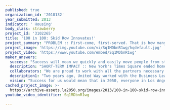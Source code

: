 ```yaml
---
published: true
organization_id: '2018132'
year_submitted: 2013
indicator: ' Housing'
body_class: strawberry
project_id: '3102265'
title: '100 in 100: Skid Row Innovates!'
project_summary: "PROBLEM :: First-come, first-served. That is how many homeless services are given out. Who can blame them? The lines are unending, and homeless providers are busy. As a result, those with the greatest need for supports often get passed over or aren't even able to make it to the line. In a recent survey, 62% of the 532 individuals found and surveyed sleeping in Skid Row were found to have been on the streets for years and struggling with severe disability.\r\n\r\nIDEA :: Create real-time lists of those experiencing homelessness and real-time lists of housing resources so that the two lists can be matched quickly and effectively. This will:\r\nHelp homeless providers do what they do best. Help our homeless neighbors access housing that fits. Turn the housing swap meet into a housing Match.com.\r\n\r\nTIMELINE :: Work with existing providers to develop a beta system in Skid Row within 100 days. Test it by housing 100 of the hardest-to-house in those 100 days. Work at refining it for eventual County-wide use in the following 100 days.\r\n\r\nIMPACT :: This will dramatically reduce homelessness for the most vulnerable, reduce unit vacancies, and reduce unit costs by more efficiently matching the supply and demand of housing.\r\n\r\nIn short, this is the system we need to end homelessness in Los Angeles.\r\n\r\n(*More benefits listed in project benefit section)"
project_image: 'https://img.youtube.com/vi/Sq1MDbnR1wg/hqdefault.jpg'
project_video: 'https://www.youtube.com/embed/Sq1MDbnR1wg'
maker_answers:
  success: "Success will mean we quickly and easily move people from streets to housing.\r\n\r\nIn order to get there, we will track these primary indicators during our first 100-day beta test: \r\n\r\n* Number of homeless persons housed\r\n\r\n* Number of days between a person being identified on the streets and given his/her keys\r\n\r\n* Number of chronically homeless persons filling out housing applications \r\n\r\n* Number of units/vouchers dedicated to this housing system\r\n\r\n* Number of persons matched through this system\r\n\r\nTo test this beta system, we are aiming for 100 chronically homeless adults from the Skid Row community to be matched and housed during our beta phase.\r\n"
  description: "SHORT-TERM IMPACT :: New York's Times Square ended homelessness by starting with the anchors and strategically providing housing for them. In this beta test, we will be housing 100 persons from Skid Row who have been homeless for years, many for 10 years+.\r\n\r\nLONG-TERM IMPACT :: The real impact, though, will come from taking this system of matching and applying it County-wide. This will result in:\r\n\r\n* Light in the Tunnel: This system will allow our homeless providers to work effectively at ending homelessness. If you can imagine having to book a flight without Expedia, that is effectively what it feels like for case managers to try to find housing for their clients today.\r\n\r\n* Cost Savings: Chronically homeless Angelenos consume 75% of the $875 million in public resources that go toward homelessness. Local studies have shown that being able to offer them permanent supportive housing in a more strategic and targeted way will cost us 40% less.\r\n\r\n* Lower Vacancies: Having a real-time list of housing and homeless persons desiring housing will ensure that our valuable housing resources don’t sit unoccupied for a second longer than necessary.\r\n \r\n* Housing Resources: The promise of such systems, in terms of reduced costs, improved targeting and enhanced outcomes, is so dramatic that HUD has asked all communities to create and implement these systems. HUD is more likely to offer housing resources to communities with such systems infusing more capital for housing into our region.  \r\n\r\n* Civic Pride: Shedding the label of being the homeless capital will allow others to see the other valuable assets Los Angeles has to offer the world."
  collaborators: "We are proud to work with all the partners necessary for this great task with the addedguidance of Community Solutions/100K Homes, Rapid Results Institute, and the Conrad N. Hilton Foundation.\r\n\r\nDESIGN TEAM:  LA Homeless Services Authority (LAHSA), Housing Authority of the City of LA (HACLA), LA County Depart. of Mental Health (DMH), Corporation for Supportive Housing (CSH), LA County Dept. of Health Services (DHS), US Dept. of Veterans Affairs (VA)\r\n\r\nWORK TEAMS: DMH, Downtown Women's Center, Exodus Recovery, HACLA, Homeless Health Care LA, LAMP Community, LA Christian Health Centers, Los Angeles Mission, LAHSA, Midnight Mission, Skid Row Housing Trust, SRO Housing Corporation, SHARE!, St. Vincent DePaul,  Weingart Center Association, VA "
  description1: "Two years ago, United Way worked with the Business Leaders Task Force to launch Home For Good, an action plan to end chronic and veteran homelessness by 2016. Given our strong homeless partners, instead of administering homeless services, we focused on improving the homeless systems that hamper the work of our partners. We have seen tremendous results in our work together over these past two years:\r\n\r\n• Leadership: Over 125 leaders from a broad cross-section of nonprofit, public, and philanthropic organizations, including the Mayor of LA and all 5 of our County Supervisors, signed onto the Home For Good plan.\r\n\r\n• Funding: $5 million from 16 private funders was leveraged to secure $100 million from 7 public funders, creating the first ever Funders Collaborative for permanent supportive housing in LA County.\r\n\r\n• Awareness: Over 20,000 volunteers have participated in HomeWalk, an annual 5k to end homelessness.\r\n\r\n• Systems Change: The time it takes for a homeless veteran to move  from the street into a home was reduced by 2 months.\r\n\r\n• Housing: Well over 5,000 chronically homeless persons as well as an additional 2,000 homeless veterans were permanently housed.\r\n\r\nWe are also proud to work with the Rapid Results Institute (RRI) and their 100-day model. RRI uses a model that challenges communities to quickly and collaboratively design complex systems and create lasting systems change within 100 days.\r\n\r\nRRI has worked globally to use the catalysts of network support, a time-limited process, clear goals and the expertise of line staff to engineer remarkable results. Those successes (all in 100 days) include:\r\n\r\n• Reducing the days required for placing housing homeless vets in Detroit from 143 days to 34 days (76% decrease) in collaboration with the 100k Homes Campaign\r\n\r\n• Reducing operating costs for CALPERS (CA public pension) by $99.6 million (annualized) \r\n\r\n• Getting 15,400 people in Sierra Leone tested for HIV in 100 days, compared to 1,000 in the previous 3 years\r\n\r\nHere in the US and in LA, they also work closely with Community Solutions' 100K Homes Campaign to transform homeless service systems."
  vision: "Success for us would mean that in 2050, everyone in Los Angeles has a home.\r\n\r\nIt would also mean that should anyone become homeless for a brief period, there are the systems in place to help that person quickly back on their feet\r\n\r\nNo more Skid Rows.\r\n"
cached_project_image: >-
  https://archive-assets.la2050.org/images/2013/100-in-100-skid-row-innovates/img.youtube.com/vi/Sq1MDbnR1wg/hqdefault.jpg
youtube_video_identifier: Sq1MDbnR1wg

---
```

